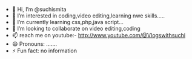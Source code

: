 - 👋 Hi, I’m @suchismita 
- 👀 I’m interested in coding,video editing,learning nwe skills.....
- 🌱 I’m currently learning css,php,java script...
- 💞️ I’m looking to collaborate on video editing,coding
- 📫  reach me on youtube:- http://www.youtube.com/@Vlogswithsuchi
- 😄 Pronouns: .......
- ⚡ Fun fact: no information

<!---
suchismita72/suchismita72 is a ✨ special ✨ repository because its `README.md` (this file) appears on your GitHub profile.
You can click the Preview link to take a look at your changes.
--->
